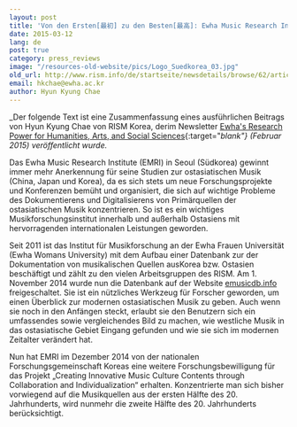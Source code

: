 ```yaml
---
layout: post
title: 'Von den Ersten[最初] zu den Besten[最高]: Ewha Music Research Institute'
date: 2015-03-12
lang: de
post: true
category: press_reviews
image: "/resources-old-website/pics/Logo_Suedkorea_03.jpg"
old_url: http://www.rism.info/de/startseite/newsdetails/browse/62/article/64/from-the-first-to-the-best-ewha-music-research-institute.html
email: hkchae@ewha.ac.kr
author: Hyun Kyung Chae
---
```


_Der folgende Text ist eine Zusammenfassung eines ausführlichen Beitrags von Hyun Kyung Chae von RISM Korea, derim Newsletter [Ewha's Research Power for Humanities, Arts, and Social Sciences](http://researchpower1.ewha.ac.kr/bbs/board.php?bo_table=2015s&wr_id=7){:target="_blank"} (Februar 2015) veröffentlicht wurde._


Das Ewha Music Research Institute (EMRI) in Seoul (Südkorea) gewinnt immer mehr Anerkennung für seine Studien zur ostasiatischen Musik (China, Japan und Korea), da es sich stets um neue Forschungsprojekte und Konferenzen bemüht und organisiert, die sich auf wichtige Probleme des Dokumentierens und Digitalisierens von Primärquellen der ostasiatischen Musik konzentrieren. So ist es ein wichtiges Musikforschungsinstitut innerhalb und außerhalb Ostasiens mit hervorragenden internationalen Leistungen geworden.


Seit 2011 ist das Institut für Musikforschung an der Ewha Frauen Universität (Ewha Womans University) mit dem Aufbau einer Datenbank zur der Dokumentation von musikalischen Quellen ausKorea bzw. Ostasien beschäftigt und zählt zu den vielen Arbeitsgruppen des RISM. Am 1. November 2014 wurde nun die Datenbank auf der Website [emusicdb.info](http://emusicdb.info/) freigeschaltet. Sie ist ein nützliches Werkzeug für Forscher geworden, um einen Überblick zur modernen ostasiatischen Musik zu geben. Auch wenn sie noch in den Anfängen steckt, erlaubt sie den Benutzern sich ein umfassendes sowie vergleichendes Bild zu machen, wie westliche Musik in das ostasiatische Gebiet Eingang gefunden und wie sie sich im modernen Zeitalter verändert hat.

Nun hat EMRI im Dezember 2014 von der nationalen Forschungsgemeinschaft Koreas eine weitere Forschungsbewilligung für das Projekt „Creating Innovative Music Culture Contents through Collaboration and Individualization“ erhalten. Konzentrierte man sich bisher vorwiegend auf die Musikquellen aus der ersten Hälfte des 20. Jahrhunderts, wird nunmehr die zweite Hälfte des 20. Jahrhunderts berücksichtigt.


